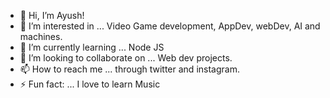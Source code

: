 - 👋 Hi, I’m Ayush!<br>
- 👀 I’m interested in ... Video Game development, AppDev, webDev, AI and machines.<br>
- 🌱 I’m currently learning ... Node JS<br>
- 💞️ I’m looking to collaborate on ... Web dev projects.<br>
- 📫 How to reach me ... through twitter and instagram.<br>
- ⚡ Fun fact: ... I love to learn Music
